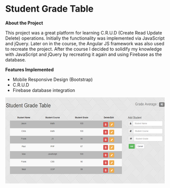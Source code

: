 # Student Grade Table

**About the Project**

This project was a great platform for learning C.R.U.D (Create Read Update Delete) operations.  Initially the functionality was implemented via JavaScript and jQuery.  Later on in the course, the Angular JS framework was also used to recreate the project.  After the course I decided to solidify my knowledge with JavaScript and jQuery by recreating it again and using Firebase as the database.

**Features Implemented**

* Mobile Responsive Design (Bootstrap)
* C.R.U.D
* Firebase database integration

![alt text](images/sgt.PNG "Student Grade Table")

